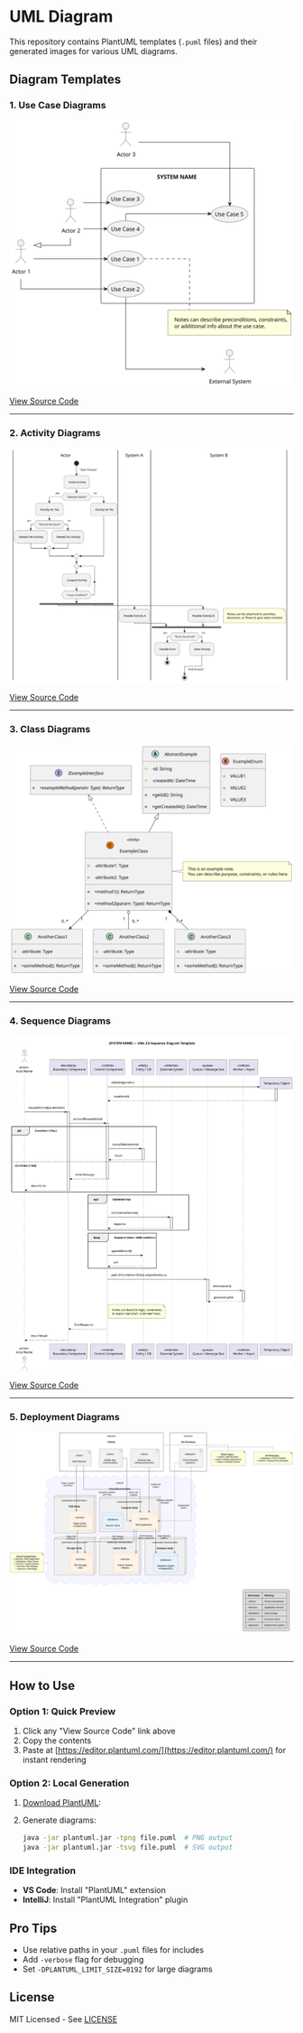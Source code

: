 # UML Diagram

This repository contains PlantUML templates (`.puml` files) and their generated images for various UML diagrams.

## Diagram Templates

### 1. Use Case Diagrams

![Use Case Example](usecase/plantuml_usecase.svg)

[View Source Code](usecase/plantuml_usecase.puml)

---

### 2. Activity Diagrams

![Activity Example](activity/plantuml_activity.svg)

[View Source Code](activity/plantuml_activity.puml)

---

### 3. Class Diagrams

![Class Example](class/plantuml_class.svg)

[View Source Code](class/plantuml_class.puml)

---

### 4. Sequence Diagrams

![Sequence Example](sequence/plantuml_sequence.svg)

[View Source Code](sequence/plantuml_sequence.puml)

---

### 5. Deployment Diagrams

![Deployment Example](deployment/plantuml_deployment.svg)

[View Source Code](deployment/plantuml_deployment.puml)

---

## How to Use

### Option 1: Quick Preview

1. Click any "View Source Code" link above
2. Copy the contents
3. Paste at [https://editor.plantuml.com/](https://editor.plantuml.com/) for instant rendering

### Option 2: Local Generation

1. [Download PlantUML](https://plantuml.com/download):

2. Generate diagrams:

   ```bash
   java -jar plantuml.jar -tpng file.puml  # PNG output
   java -jar plantuml.jar -tsvg file.puml  # SVG output
   ```

### IDE Integration

- **VS Code**: Install "PlantUML" extension
- **IntelliJ**: Install "PlantUML Integration" plugin

## Pro Tips

- Use relative paths in your `.puml` files for includes
- Add `-verbose` flag for debugging
- Set `-DPLANTUML_LIMIT_SIZE=8192` for large diagrams

## License

MIT Licensed - See [LICENSE](LICENSE)
